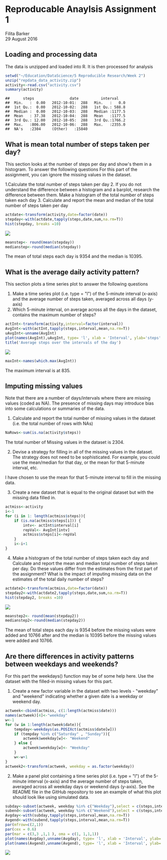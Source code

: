 # Reproducable Anaylsis Assignment 1
Filita Barker  
29 August 2016  



## Loading and processing data

The data is unzipped and loaded into R. It is then processed for analysis


```r
setwd("~/Education/DataScience/5 Reproducible Research/Week 2")
unzip("repdata_data_activity.zip")
activity<-read.csv("activity.csv")
summary(activity)
```

```
##      steps                date          interval     
##  Min.   :  0.00   2012-10-01:  288   Min.   :   0.0  
##  1st Qu.:  0.00   2012-10-02:  288   1st Qu.: 588.8  
##  Median :  0.00   2012-10-03:  288   Median :1177.5  
##  Mean   : 37.38   2012-10-04:  288   Mean   :1177.5  
##  3rd Qu.: 12.00   2012-10-05:  288   3rd Qu.:1766.2  
##  Max.   :806.00   2012-10-06:  288   Max.   :2355.0  
##  NA's   :2304     (Other)   :15840
```
## What is mean total number of steps taken per day?
This section looks at the number of steps per day and show's them in a histogram. To answer the following questions
For this part of the assignment, you can ignore the missing values in the dataset.

1.Calculate the total number of steps taken per day
2. If you do not understand the difference between a histogram and a barplot, research the difference between them. Make a histogram of the total number of steps taken each day
3. Calculate and report the mean and median of the total number of steps taken per day



```r
actdate<-transform(activity,date=factor(date))
stepday<-with(actdate,tapply(steps,date,sum,na.rm=T))
hist(stepday, breaks =10)
```

![](PA1_template_files/figure-html/stepday-1.png)<!-- -->


```r
meanstep<- round(mean(stepday))
medianstep<-round(median(stepday))
```

The mean of total steps each day is 9354 and the median is 10395.

## What is the average daily activity pattern?
This section plots a time series plot to answer the following questions
1. Make a time series plot (i.e. type = "l") of the 5-minute interval (x-axis) and the average number of steps taken, averaged across all days (y-axis)
2. Which 5-minute interval, on average across all the days in the dataset, contains the maximum number of steps?

```r
actInt<-transform(activity,interval=factor(interval))
AvgInt<-with(actInt,tapply(steps,interval,mean,na.rm=T))
uAvgInt<-unname(AvgInt)
plot(names(AvgInt),uAvgInt, type= 'l', xlab = 'Interval', ylab='steps' )
title('Average steps over the intervals of the day')
```

![](PA1_template_files/figure-html/Interval-1.png)<!-- -->

```r
maxInt<-names(which.max(AvgInt))
```
The maximum interval is at 835.

## Imputing missing values

Note that there are a number of days/intervals where there are missing values (coded as NA). The presence of missing days may introduce bias into some calculations or summaries of the data.
1. Calculate and report the total number of missing values in the dataset (i.e. the total number of rows with NAs)

```r
NaRows<-sum(is.na(activity$steps))
```
The total number of Missing values in the dataset is 2304.

2. Devise a strategy for filling in all of the missing values in the dataset. The strategy does not need to be sophisticated. For example, you could use the mean/median for that day, or the mean for that 5-minute interval, etc.

I have chosen to use the mean for that 5-minute interval to fill in the missing data.

3. Create a new dataset that is equal to the original dataset but with the missing data filled in.


```r
actmiss<-activity
i<-1
for (i in 1: length(actmiss$steps)){
    if (is.na(actmiss$steps[i])) {
        intv<- actInt$interval[i]
        repVal<- AvgInt[intv]
        actmiss$steps[i]<-repVal
    }
    i<-i+1
}
```

4. Make a histogram of the total number of steps taken each day and Calculate and report the mean and median total number of steps taken per day. Do these values differ from the estimates from the first part of the assignment? What is the impact of imputing missing data on the estimates of the total daily number of steps?


```r
actdate2<-transform(actmiss,date=factor(date))
stepday2<-with(actdate2,tapply(steps,date,sum,na.rm=T))
hist(stepday2, breaks =10)
```

![](PA1_template_files/figure-html/stepdayagain-1.png)<!-- -->


```r
meanstep2<- round(mean(stepday2))
medianstep2<-round(median(stepday2))
```

The mean of total steps each day is 9354 before the missing values were added and 10766 after and the median is 10395 before the missing values were added and 10766.

## Are there differences in activity patterns between weekdays and weekends?

For this part the weekdays() function may be of some help here. Use the dataset with the filled-in missing values for this part.

1. Create a new factor variable in the dataset with two levels - "weekday" and "weekend" indicating whether a given date is a weekday or weekend day.


```r
actweek<-cbind(actmiss, c(1:length(actmiss$date)))
names(actweek)[4]<-"weekday"
w<-1
for (w in 1:length(actweek$date)){
    tempday<-weekdays(as.POSIXct(actmiss$date[w]))
    if (tempday %in% c("Saturday" , "Sunday")){
        actweek$weekday[w]<- "Weekend"
    } else {
        actweek$weekday[w]<- "Weekday"
    }
    w<-w+1
}
actweek2<-transform(actweek, weekday = as.factor(weekday))
```


2. Make a panel plot containing a time series plot (i.e. type = "l") of the 5-minute interval (x-axis) and the average number of steps taken, averaged across all weekday days or weekend days (y-axis). See the README file in the GitHub repository to see an example of what this plot should look like using simulated data.


```r
subday<-subset(actweek, weekday %in% c("Weekday"),select = c(steps,interval))
subend<-subset(actweek, weekday %in% c("Weekend"),select = c(steps,interval))
Avgday<-with(subday,tapply(steps,interval,mean,na.rm=T))
Avgend<-with(subend,tapply(steps,interval,mean,na.rm=T))
par(mfrow=c(2,1))
par(cex = 0.6)
par(mar = c(3,3 ,1,1 ), oma = c(1, 1,1,1))
plot(names(Avgday),unname(Avgday), type= 'l', xlab = 'Interval', ylab='steps',main = "weekday" )
plot(names(Avgend),unname(Avgend), type= 'l', xlab = 'Interval', ylab='steps', main = "weekend")
```

![](PA1_template_files/figure-html/panelplot-1.png)<!-- -->

